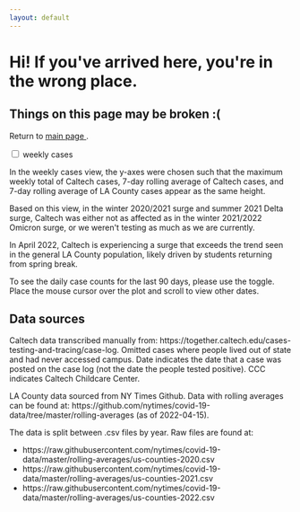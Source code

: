 ```yaml
---
layout: default
---
```


<link rel="stylesheet" href="style.css">
<script src="https://code.jquery.com/jquery-3.5.0.js"></script>
<h1> Hi! If you've arrived here, you're in the wrong place. </h1>
<h2> Things on this page may be broken :( </h2>
<p> Return to <a href="https://lealiaxiong.github.io/caltech_covid19/"> main page </a>.

<div class="switch-button">
    <input class="switch-button-checkbox" type="checkbox" id="whichPlot" onclick="switchPlot(this)"/>
    <label class="switch-button-label" for=""><span class="switch-button-label-span">weekly cases</span></label>
</div>         

<script> 
     $(function(){
       $("#weeklyTotal").load("covid_cases_la_caltech_weekly_whole_pandemic_tag.html"); 
     });
</script> 
<script> 
     $(function(){
       $("#dailyCases").load("covid_cases_la_caltech_daily_90_days_tag.html"); 
     });
</script>

<script type="text/javascript">
    function switchPlot(whichPlot) {
        var weeklyTotal = document.getElementById("weeklyTotal");
        weeklyTotal.style.display = whichPlot.checked ? "none" : "block";
        var dailyCases = document.getElementById("dailyCases");
        dailyCases.style.display = whichPlot.checked ? "block" : "none";
    }
</script>

<div id="weeklyTotal" style="display: block"></div>
<div id="dailyCases" style="display: none"></div>

<p>
     In the weekly cases view, the y-axes were chosen such that the maximum weekly total of Caltech cases, 
     7-day rolling average of Caltech cases, and 7-day rolling average of LA County cases appear 
     as the same height.
</p>

 <p>
     Based on this view, in the winter 2020/2021 surge and summer 2021 Delta surge, Caltech was either not 
     as affected as in the winter 2021/2022 Omicron surge, or we weren't testing as much 
     as we are currently.
 </p>

 <p>
     In April 2022, Caltech is experiencing a surge that exceeds the trend seen in the general 
     LA County population, likely driven by students returning from spring break.
 </p>

<p>
    To see the daily case counts for the last 90 days, please use the toggle. Place the mouse cursor over the plot and scroll to view other dates.

 <h2>Data sources</h2>

 <p>
     Caltech data transcribed manually from: https://together.caltech.edu/cases-testing-and-tracing/case-log.
     Omitted cases where people lived out of state and had never accessed campus. 
     Date indicates the date that a case was posted on the case log (not the date the people tested positive). CCC indicates
     Caltech Childcare Center.
 </p>

 <p>
     LA County data sourced from NY Times Github. Data with rolling averages can be found at: 
     https://github.com/nytimes/covid-19-data/tree/master/rolling-averages (as of 2022-04-15). 
 </p>
 <p>
     The data is split between .csv files by year. Raw files are found at:
 </p>
 <ul>
        <li>https://raw.githubusercontent.com/nytimes/covid-19-data/master/rolling-averages/us-counties-2020.csv</li>
        <li>https://raw.githubusercontent.com/nytimes/covid-19-data/master/rolling-averages/us-counties-2021.csv</li>
        <li>https://raw.githubusercontent.com/nytimes/covid-19-data/master/rolling-averages/us-counties-2022.csv</li>
 </ul>
